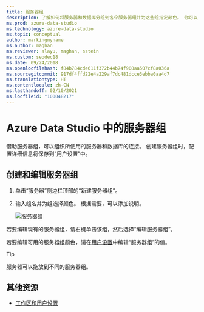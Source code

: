 ```yaml
---
title: 服务器组
description: 了解如何将服务器和数据库分组到各个服务器组并为这些组指定颜色。 你可以将服务器拖动到适当的组中。
ms.prod: azure-data-studio
ms.technology: azure-data-studio
ms.topic: conceptual
author: markingmyname
ms.author: maghan
ms.reviewer: alayu, maghan, sstein
ms.custom: seodec18
ms.date: 09/24/2018
ms.openlocfilehash: f84b784cde611f372b44b74f908aa507cf8a036a
ms.sourcegitcommit: 917df4ffd22e4a229af7dc481dcce3ebba0aa4d7
ms.translationtype: HT
ms.contentlocale: zh-CN
ms.lasthandoff: 02/10/2021
ms.locfileid: "100048217"
---
```

# <a name="server-groups-in-azure-data-studio"></a>Azure Data Studio 中的服务器组

借助服务器组，可以组织所使用的服务器和数据库的连接。 创建服务器组时，配置详细信息将保存到“用户设置”中。

## <a name="create-and-edit-server-groups"></a>创建和编辑服务器组

1. 单击“服务器”侧边栏顶部的“新建服务器组”。
2. 输入组名并为组选择颜色。 根据需要，可以添加说明。

   ![服务器组](./media/server-groups/add-server-group.png)

若要编辑现有的服务器组，请右键单击该组，然后选择“编辑服务器组”。

若要编辑可用的服务器组颜色，请在[用户设置](settings.md)中编辑“服务器组”的值。

> [!TIP]
> 服务器可以拖放到不同的服务器组。



## <a name="additional-resources"></a>其他资源
- [工作区和用户设置](settings.md)
